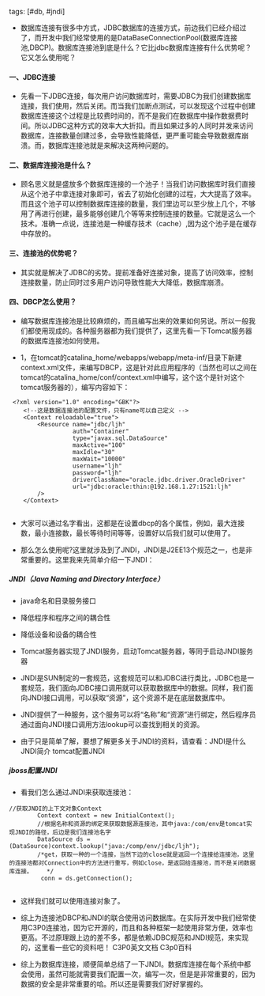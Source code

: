 tags: [#db, #jndi]

- 数据库连接有很多中方式，JDBC数据库的连接方式，前边我们已经介绍过了，而开发中我们经常使用的是DataBaseConnectionPool(数据库连接池,DBCP)。数据库连接池到底是什么？它比jdbc数据库连接有什么优势呢？它又怎么使用呢？

#### 一、JDBC连接 

- 先看一下JDBC连接，每次用户访问数据库时，需要JDBC为我们创建数据库连接，我们使用，然后关闭。而当我们加断点测试，可以发现这个过程中创建数据库连接这个过程是比较费时间的，而不是我们在数据库中操作数据费时间。所以JDBC这种方式的效率大大折扣。而且如果过多的人同时并发来访问数据库，连接数量创建过多，会导致性能降低，更严重可能会导致数据库崩溃。而，数据库连接池就是来解决这两种问题的。

 

#### 二、数据库连接池是什么？

- 顾名思义就是盛放多个数据库连接的一个池子！当我们访问数据库时我们直接从这个池子中拿连接对象即可，省去了初始化创建的过程，大大提高了效率。而且这个池子可以控制数据库连接的数量，我们里边可以至少放上几个，不够用了再进行创建，最多能够创建几个等等来控制连接的数量。它就是这么一个技术。准确一点说，连接池是一种缓存技术（cache）,因为这个池子是在缓存中存放的。



####  三、连接池的优势呢？

- 其实就是解决了JDBC的劣势。提前准备好连接对象，提高了访问效率，控制连接数量，防止同时过多用户访问导致性能大大降低，数据库崩溃。



#### 四、DBCP怎么使用？

- 编写数据库连接池是比较麻烦的，而且编写出来的效果如何另说。所以一般我们都使用现成的。各种服务器都为我们提供了，这里先看一下Tomcat服务器的数据库连接池如何使用。



-  1，在tomcat的catalina_home/webapps/webapp/meta-inf/目录下新建context.xml文件，来编写DBCP，这是针对此应用程序的（当然也可以之间在tomcat的catalina_home/conf/context.xml中编写，这个这个是针对这个tomcat服务器的），编写内容如下：

```
 <?xml version="1.0" encoding="GBK"?>  
    <!--这是数据连接池的配置文件，只有name可以自己定义 -->  
    <Context reloadable="true">  
        <Resource name="jdbc/ljh"   
                  auth="Container"   
                  type="javax.sql.DataSource"  
                  maxActive="100"   
                  maxIdle="30"   
                  maxWait="10000"   
                  username="ljh"   
                  password="ljh"  
                  driverClassName="oracle.jdbc.driver.OracleDriver"   
                  url="jdbc:oracle:thin:@192.168.1.27:1521:ljh"   
        />  
    </Context>  
 
```

- 大家可以通过名字看出，这都是在设置dbcp的各个属性，例如，最大连接数，最小连接数，最长等待时间等等，设置好以后我们就可以使用了。



 - 那么怎么使用呢?这里就涉及到了JNDI，JNDI是J2EE13个规范之一，也是非常重要的。这里我来先简单介绍一下JNDI：

##### JNDI（Java Naming and Directory Interface） 
- java命名和目录服务接口
- 降低程序和程序之间的耦合性
- 降低设备和设备的耦合性
- Tomcat服务器实现了JNDI服务，启动Tomcat服务器，等同于启动JNDI服务器
- JNDI是SUN制定的一套规范，这套规范可以和JDBC进行类比，JDBC也是一套规范，我们面向JDBC接口调用就可以获取数据库中的数据。同样，我们面向JNDI接口调用，可以获取“资源”，这个资源不是在底层数据库中。
- JNDI提供了一种服务，这个服务可以将“名称”和“资源”进行绑定，然后程序员通过面向JNDI接口调用方法lookup可以查找到相关的资源。
 

- 由于只是简单了解，要想了解更多关于JNDI的资料，请查看：JNDI是什么  JNDI简介  tomcat配置JNDI  

##### jboss配置JNDI
 

- 看我们怎么通过JNDI来获取连接池：

```
//获取JNDI的上下文对象Context  
        Context context = new InitialContext();  
        //根据名称和资源的绑定来获取数据源连接池，其中java:/com/env是tomcat实现JNDI的路径，后边是我们连接池名字  
        DataSource ds = (DataSource)context.lookup("java:/comp/env/jdbc/ljh");   
        /*get，获取一种的一个连接，当然下边的close就是返回一个连接给连接池，这里的连接池都对Connection中的方法进行重写，例如close，是返回给连接池，而不是关闭数据库连接。    */
         conn = ds.getConnection();  
 
```
- 这样我们就可以使用连接对象了。

 

- 综上为连接池DBCP和JNDI的联合使用访问数据库。在实际开发中我们经常使用C3P0连接池，因为它开源的，而且和各种框架一起使用非常方便，效率也更高。不过原理跟上边的差不多，都是依赖JDBC规范和JNDI规范，来实现的，这里看一些它的资料吧！  C3P0英文文档   C3p0百科

 

- 综上为数据库连接，顺便简单总结了一下JNDI。数据库连接在每个系统中都会使用，虽然可能就需要我们配置一次，编写一次，但是是非常重要的，因为数据的安全是非常重要的哈。所以还是需要我们好好掌握的。

